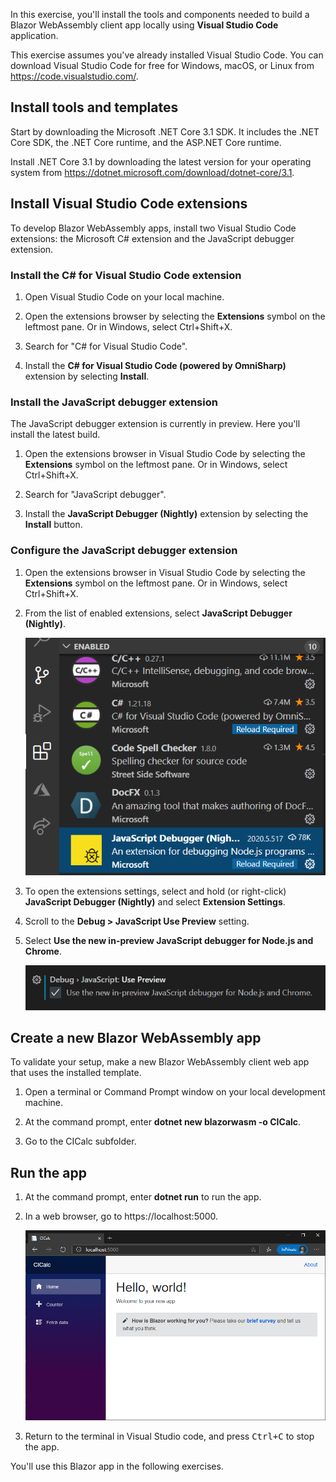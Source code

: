 In this exercise, you'll install the tools and components needed to build a Blazor WebAssembly client app locally using **Visual Studio Code** application.

This exercise assumes you've already installed Visual Studio Code. You can download Visual Studio Code for free for Windows, macOS, or Linux from https://code.visualstudio.com/.

## Install tools and templates

Start by downloading the Microsoft .NET Core 3.1 SDK. It includes the .NET Core SDK, the .NET Core runtime, and the ASP.NET Core runtime.

Install .NET Core 3.1 by downloading the latest version for your operating system from https://dotnet.microsoft.com/download/dotnet-core/3.1.

## Install Visual Studio Code extensions

To develop Blazor WebAssembly apps, install two Visual Studio Code extensions: the Microsoft C# extension and the JavaScript debugger extension.

### Install the C# for Visual Studio Code extension

1. Open Visual Studio Code on your local machine.

1. Open the extensions browser by selecting the **Extensions** symbol on the leftmost pane. Or in Windows, select Ctrl+Shift+X.

1. Search for "C# for Visual Studio Code".

1. Install the **C# for Visual Studio Code (powered by OmniSharp)** extension by selecting **Install**.

### Install the JavaScript debugger extension

The JavaScript debugger extension is currently in preview. Here you'll install the latest build.

1. Open the extensions browser in Visual Studio Code by selecting the **Extensions** symbol on the leftmost pane. Or in Windows, select Ctrl+Shift+X.

1. Search for "JavaScript debugger".

1. Install the **JavaScript Debugger (Nightly)** extension by selecting the **Install** button.

### Configure the JavaScript debugger extension

1. Open the extensions browser in Visual Studio Code by selecting the **Extensions** symbol on the leftmost pane. Or in Windows, select Ctrl+Shift+X.

1. From the list of enabled extensions, select **JavaScript Debugger (Nightly)**.

    ![Screenshot showing installed Visual Studio Code extensions in the extensions browser with the JavaScript debugger extension highlighted](../media/visual-studio-code-plugins.png)

1. To open the extensions settings, select and hold (or right-click) **JavaScript Debugger (Nightly)** and select **Extension Settings**.

1. Scroll to the **Debug > JavaScript Use Preview** setting.

1. Select **Use the new in-preview JavaScript debugger for Node.js and Chrome**.

    ![Screenshot showing the Use the new in-preview JavaScript debugger for Node.js and Chrome setting selected](../media/enable-js-debugging.png)

## Create a new Blazor WebAssembly app

To validate your setup, make a new Blazor WebAssembly client web app that uses the installed template.

1. Open a terminal or Command Prompt window on your local development machine.

1. At the command prompt, enter **dotnet new blazorwasm -o CICalc**.

1. Go to the CICalc subfolder.

## Run the app

1. At the command prompt, enter **dotnet run** to run the app.

1. In a web browser, go to https://localhost:5000.

    ![Screenshot showing the default Blazor WebAssembly client app running in a browser](../media/hello-blazor.png)

1. Return to the terminal in Visual Studio code, and press <kbd>Ctrl+C</kbd> to stop the app.

You'll use this Blazor app in the following exercises.
